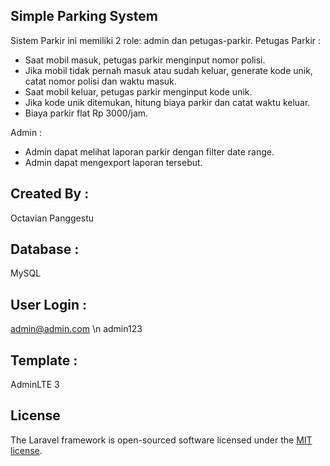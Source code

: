 ## Simple Parking System

Sistem Parkir ini memiliki 2 role: admin dan petugas-parkir.
Petugas Parkir :
- Saat mobil masuk, petugas parkir menginput nomor polisi. 
- Jika mobil tidak pernah masuk atau sudah keluar, generate kode unik, catat nomor polisi dan waktu masuk.
- Saat mobil keluar, petugas parkir menginput kode unik. 
- Jika kode unik ditemukan, hitung biaya parkir dan catat waktu keluar.
- Biaya parkir flat Rp 3000/jam.

Admin :
- Admin dapat melihat laporan parkir dengan filter date range.
- Admin dapat mengexport laporan tersebut.

## Created By :
Octavian Panggestu

## Database :
MySQL

## User Login :
admin@admin.com \n
admin123

## Template :
AdminLTE 3

## License

The Laravel framework is open-sourced software licensed under the [MIT license](https://opensource.org/licenses/MIT).
